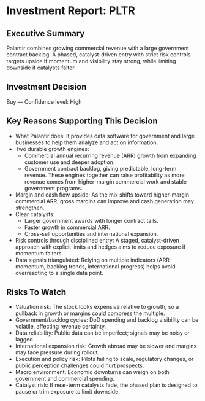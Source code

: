 # Investment Report: PLTR
## Executive Summary
Palantir combines growing commercial revenue with a large government contract backlog. A phased, catalyst-driven entry with strict risk controls targets upside if momentum and visibility stay strong, while limiting downside if catalysts falter.

## Investment Decision
Buy — Confidence level: High

## Key Reasons Supporting This Decision
- What Palantir does: It provides data software for government and large businesses to help them analyze and act on information.
- Two durable growth engines: 
  - Commercial annual recurring revenue (ARR) growth from expanding customer use and deeper adoption.
  - Government contract backlog, giving predictable, long-term revenue.
  These engines together can raise profitability as more revenue comes from higher-margin commercial work and stable government programs.
- Margin and cash flow upside: As the mix shifts toward higher-margin commercial ARR, gross margins can improve and cash generation may strengthen.
- Clear catalysts:
  - Larger government awards with longer contract tails.
  - Faster growth in commercial ARR.
  - Cross-sell opportunities and international expansion.
- Risk controls through disciplined entry: A staged, catalyst-driven approach with explicit limits and hedges aims to reduce exposure if momentum falters.
- Data signals triangulated: Relying on multiple indicators (ARR momentum, backlog trends, international progress) helps avoid overreacting to a single data point.

## Risks To Watch
- Valuation risk: The stock looks expensive relative to growth, so a pullback in growth or margins could compress the multiple.
- Government/backlog cycles: DoD spending and backlog visibility can be volatile, affecting revenue certainty.
- Data reliability: Public data can be imperfect; signals may be noisy or lagged.
- International expansion risk: Growth abroad may be slower and margins may face pressure during rollout.
- Execution and policy risk: Pilots failing to scale, regulatory changes, or public perception challenges could hurt prospects.
- Macro environment: Economic downturns can weigh on both government and commercial spending.
- Catalyst risk: If near-term catalysts fade, the phased plan is designed to pause or trim exposure to limit downside.